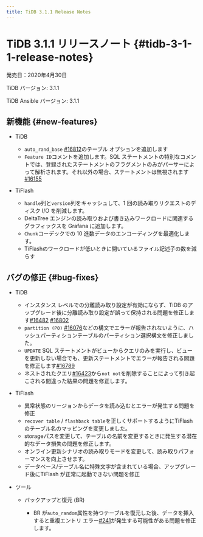 ```yaml
---
title: TiDB 3.1.1 Release Notes
---
```


# TiDB 3.1.1 リリースノート {#tidb-3-1-1-release-notes}

発売日：2020年4月30日

TiDB バージョン: 3.1.1

TiDB Ansible バージョン: 3.1.1

## 新機能 {#new-features}

-   TiDB

    -   `auto_rand_base` [<a href="https://github.com/pingcap/tidb/pull/16812">#16812</a>](https://github.com/pingcap/tidb/pull/16812)のテーブル オプションを追加します
    -   `Feature ID`コメントを追加します。SQL ステートメントの特別なコメントでは、登録されたステートメントのフラグメントのみがパーサーによって解析されます。それ以外の場合、ステートメントは無視されます[<a href="https://github.com/pingcap/tidb/pull/16155">#16155</a>](https://github.com/pingcap/tidb/pull/16155)

-   TiFlash

    -   `handle`列と`version`列をキャッシュして、1 回の読み取りリクエストのディスク I/O を削減します。
    -   DeltaTree エンジンの読み取りおよび書き込みワークロードに関連するグラフィックスを Grafana に追加します。
    -   `Chunk`コーデックでの 10 進数データのエンコーディングを最適化します。
    -   TiFlashのワークロードが低いときに開いているファイル記述子の数を減らす

## バグの修正 {#bug-fixes}

-   TiDB

    -   インスタンス レベルでの分離読み取り設定が有効にならず、TiDB のアップグレード後に分離読み取り設定が誤って保持される問題を修正します[<a href="https://github.com/pingcap/tidb/pull/16482">#16482</a>](https://github.com/pingcap/tidb/pull/16482) [<a href="https://github.com/pingcap/tidb/pull/16802">#16802</a>](https://github.com/pingcap/tidb/pull/16802)
    -   `partition (P0)` [<a href="https://github.com/pingcap/tidb/pull/16076">#16076</a>](https://github.com/pingcap/tidb/pull/16076)などの構文でエラーが報告されないように、ハッシュパーティションテーブルのパーティション選択構文を修正しました。
    -   `UPDATE` SQL ステートメントがビューからクエリのみを実行し、ビューを更新しない場合でも、更新ステートメントでエラーが報告される問題を修正します[<a href="https://github.com/pingcap/tidb/pull/16789">#16789</a>](https://github.com/pingcap/tidb/pull/16789)
    -   ネストされたクエリ[<a href="https://github.com/pingcap/tidb/pull/16423">#16423</a>](https://github.com/pingcap/tidb/pull/16423)から`not not`を削除することによって引き起こされる間違った結果の問題を修正します。

-   TiFlash

    -   異常状態のリージョンからデータを読み込むとエラーが発生する問題を修正
    -   `recover table` / `flashback table`を正しくサポートするようにTiFlashのテーブル名のマッピングを変更しました。
    -   storageパスを変更して、テーブルの名前を変更するときに発生する潜在的なデータ損失の問題を修正します。
    -   オンライン更新シナリオの読み取りモードを変更して、読み取りパフォーマンスを向上させます。
    -   データベース/テーブル名に特殊文字が含まれている場合、アップグレード後にTiFlash が正常に起動できない問題を修正

-   ツール

    -   バックアップと復元 (BR)

        -   BR が`auto_random`属性を持つテーブルを復元した後、データを挿入すると重複エントリ エラー[<a href="https://github.com/pingcap/br/issues/241">#241</a>](https://github.com/pingcap/br/issues/241)が発生する可能性がある問題を修正します。
